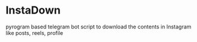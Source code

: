 # InstaDown
pyrogram based telegram bot script to download the contents in Instagram like posts, reels, profile
